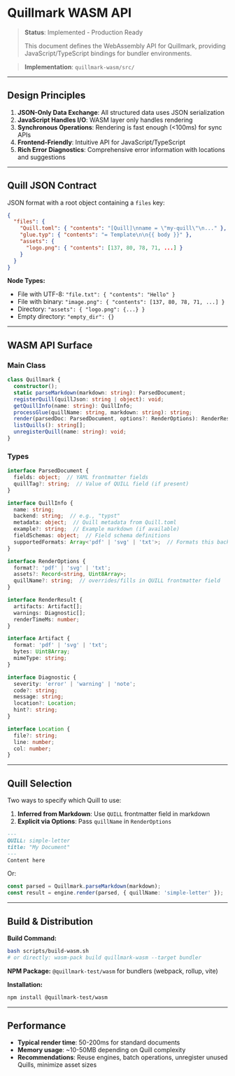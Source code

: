 # Quillmark WASM API

> **Status**: Implemented - Production Ready
>
> This document defines the WebAssembly API for Quillmark, providing JavaScript/TypeScript bindings for bundler environments.

> **Implementation**: `quillmark-wasm/src/`

---

## Design Principles

1. **JSON-Only Data Exchange**: All structured data uses JSON serialization
2. **JavaScript Handles I/O**: WASM layer only handles rendering
3. **Synchronous Operations**: Rendering is fast enough (<100ms) for sync APIs
4. **Frontend-Friendly**: Intuitive API for JavaScript/TypeScript
5. **Rich Error Diagnostics**: Comprehensive error information with locations and suggestions

---

## Quill JSON Contract

JSON format with a root object containing a `files` key:

```json
{
  "files": {
    "Quill.toml": { "contents": "[Quill]\nname = \"my-quill\"\n..." },
    "glue.typ": { "contents": "= Template\n\n{{ body }}" },
    "assets": {
      "logo.png": { "contents": [137, 80, 78, 71, ...] }
    }
  }
}
```

**Node Types:**
- File with UTF-8: `"file.txt": { "contents": "Hello" }`
- File with binary: `"image.png": { "contents": [137, 80, 78, 71, ...] }`
- Directory: `"assets": { "logo.png": {...} }`
- Empty directory: `"empty_dir": {}`

---

## WASM API Surface

### Main Class

```typescript
class Quillmark {
  constructor();
  static parseMarkdown(markdown: string): ParsedDocument;
  registerQuill(quillJson: string | object): void;
  getQuillInfo(name: string): QuillInfo;
  processGlue(quillName: string, markdown: string): string;
  render(parsedDoc: ParsedDocument, options?: RenderOptions): RenderResult;
  listQuills(): string[];
  unregisterQuill(name: string): void;
}
```

### Types

```typescript
interface ParsedDocument {
  fields: object;  // YAML frontmatter fields
  quillTag?: string;  // Value of QUILL field (if present)
}

interface QuillInfo {
  name: string;
  backend: string;  // e.g., "typst"
  metadata: object;  // Quill metadata from Quill.toml
  example?: string;  // Example markdown (if available)
  fieldSchemas: object;  // Field schema definitions
  supportedFormats: Array<'pdf' | 'svg' | 'txt'>;  // Formats this backend supports
}

interface RenderOptions {
  format?: 'pdf' | 'svg' | 'txt';
  assets?: Record<string, Uint8Array>;
  quillName?: string;  // overrides/fills in QUILL frontmatter field
}

interface RenderResult {
  artifacts: Artifact[];
  warnings: Diagnostic[];
  renderTimeMs: number;
}

interface Artifact {
  format: 'pdf' | 'svg' | 'txt';
  bytes: Uint8Array;
  mimeType: string;
}

interface Diagnostic {
  severity: 'error' | 'warning' | 'note';
  code?: string;
  message: string;
  location?: Location;
  hint?: string;
}

interface Location {
  file?: string;
  line: number;
  col: number;
}
```

---

## Quill Selection

Two ways to specify which Quill to use:

1. **Inferred from Markdown**: Use `QUILL` frontmatter field in markdown
2. **Explicit via Options**: Pass `quillName` in `RenderOptions`

```markdown
---
QUILL: simple-letter
title: "My Document"
---
Content here
```

Or:

```typescript
const parsed = Quillmark.parseMarkdown(markdown);
const result = engine.render(parsed, { quillName: 'simple-letter' });
```

---

## Build & Distribution

**Build Command:**
```bash
bash scripts/build-wasm.sh
# or directly: wasm-pack build quillmark-wasm --target bundler
```

**NPM Package:** `@quillmark-test/wasm` for bundlers (webpack, rollup, vite)

**Installation:**
```bash
npm install @quillmark-test/wasm
```

---

## Performance

- **Typical render time**: 50-200ms for standard documents
- **Memory usage**: ~10-50MB depending on Quill complexity
- **Recommendations**: Reuse engines, batch operations, unregister unused Quills, minimize asset sizes
